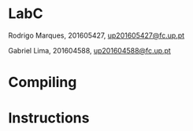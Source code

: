 # LabC

Rodrigo Marques, 201605427, up201605427@fc.up.pt

Gabriel Lima, 201604588, up201604588@fc.up.pt

# Compiling

# Instructions
